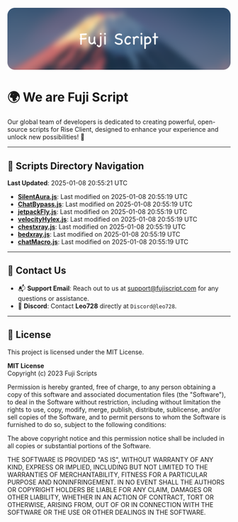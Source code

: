 ![Banner](.github/b.webp)

# 🌍 **We are Fuji Script**

Our global team of developers is dedicated to creating powerful, open-source scripts for Rise Client, designed to enhance your experience and unlock new possibilities! 🌟

---
<!-- SCRIPTS_NAVIGATION_START -->
## 📂 **Scripts Directory Navigation**

**Last Updated**: 2025-01-08 20:55:21 UTC

- **[SilentAura.js](scripts/SilentAura.js)**: Last modified on 2025-01-08 20:55:19 UTC
- **[ChatBypass.js](scripts/ChatBypass.js)**: Last modified on 2025-01-08 20:55:19 UTC
- **[jetpackFly.js](scripts/jetpackFly.js)**: Last modified on 2025-01-08 20:55:19 UTC
- **[velocityHylex.js](scripts/velocityHylex.js)**: Last modified on 2025-01-08 20:55:19 UTC
- **[chestxray.js](scripts/chestxray.js)**: Last modified on 2025-01-08 20:55:19 UTC
- **[bedxray.js](scripts/bedxray.js)**: Last modified on 2025-01-08 20:55:19 UTC
- **[chatMacro.js](scripts/chatMacro.js)**: Last modified on 2025-01-08 20:55:19 UTC

<!-- SCRIPTS_NAVIGATION_END -->

---

## 💬 **Contact Us**  
- 📬 **Support Email**: Reach out to us at [support@fujiscript.com](mailto:support@fujiscript.com) for any questions or assistance.  
- 💬 **Discord**: Contact **Leo728** directly at `Discord@leo728`.

---

## 📜 **License**

This project is licensed under the MIT License.  

**MIT License**  
Copyright (c) 2023 Fuji Scripts  

Permission is hereby granted, free of charge, to any person obtaining a copy of this software and associated documentation files (the "Software"), to deal in the Software without restriction, including without limitation the rights to use, copy, modify, merge, publish, distribute, sublicense, and/or sell copies of the Software, and to permit persons to whom the Software is furnished to do so, subject to the following conditions:  

The above copyright notice and this permission notice shall be included in all copies or substantial portions of the Software.  

THE SOFTWARE IS PROVIDED "AS IS", WITHOUT WARRANTY OF ANY KIND, EXPRESS OR IMPLIED, INCLUDING BUT NOT LIMITED TO THE WARRANTIES OF MERCHANTABILITY, FITNESS FOR A PARTICULAR PURPOSE AND NONINFRINGEMENT. IN NO EVENT SHALL THE AUTHORS OR COPYRIGHT HOLDERS BE LIABLE FOR ANY CLAIM, DAMAGES OR OTHER LIABILITY, WHETHER IN AN ACTION OF CONTRACT, TORT OR OTHERWISE, ARISING FROM, OUT OF OR IN CONNECTION WITH THE SOFTWARE OR THE USE OR OTHER DEALINGS IN THE SOFTWARE.  
